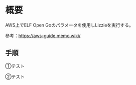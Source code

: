 概要
====

AWS上でELF Open Goのパラメータを使用しLizzieを実行する。

参考：https://aws-guide.memo.wiki/

## 手順

①テスト

②テスト
